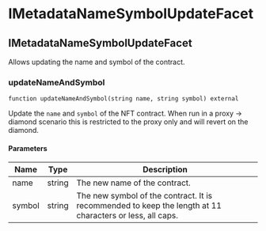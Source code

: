 # IMetadataNameSymbolUpdateFacet

## IMetadataNameSymbolUpdateFacet

Allows updating the name and symbol of the contract.

### updateNameAndSymbol

```solidity
function updateNameAndSymbol(string name, string symbol) external
```

Update the `name` and `symbol` of the NFT contract. When run in a proxy -> diamond scenario this is restricted to the proxy only and will revert on the diamond.

#### Parameters

| Name   | Type   | Description                                                                                              |
| ------ | ------ | -------------------------------------------------------------------------------------------------------- |
| name   | string | The new name of the contract.                                                                            |
| symbol | string | The new symbol of the contract. It is recommended to keep the length at 11 characters or less, all caps. |
